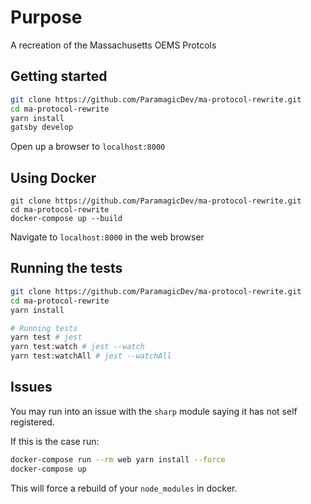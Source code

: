 # Purpose

A recreation of the Massachusetts OEMS Protcols

## Getting started

```bash
git clone https://github.com/ParamagicDev/ma-protocol-rewrite.git
cd ma-protocol-rewrite
yarn install
gatsby develop
```

Open up a browser to `localhost:8000`

## Using Docker

```
git clone https://github.com/ParamagicDev/ma-protocol-rewrite.git
cd ma-protocol-rewrite
docker-compose up --build
```

Navigate to `localhost:8000` in the web browser

## Running the tests

```bash
git clone https://github.com/ParamagicDev/ma-protocol-rewrite.git
cd ma-protocol-rewrite
yarn install

# Running tests
yarn test # jest
yarn test:watch # jest --watch
yarn test:watchAll # jest --watchAll
```

## Issues

You may run into an issue with the `sharp` module saying it has not self
registered.

If this is the case run:

```bash
docker-compose run --rm web yarn install --force
docker-compose up
```

This will force a rebuild of your `node_modules` in docker.
